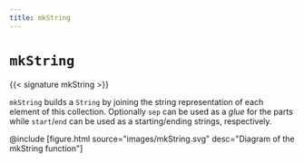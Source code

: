 ```yaml
---
title: mkString
---
```


# `mkString`

{{< signature mkString >}}

`mkString` builds a `String` by joining the string representation of each element of this collection. Optionally `sep` can be used as a _glue_ for the parts while `start`/`end` can be used as a starting/ending strings, respectively.

@include [figure.html source="images/mkString.svg" desc="Diagram of the mkString function"]
